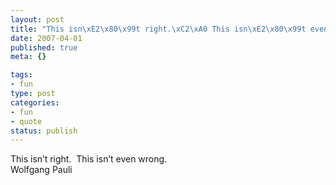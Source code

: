 ```yaml
--- 
layout: post
title: "This isn\xE2\x80\x99t right.\xC2\xA0 This isn\xE2\x80\x99t even wrong."
date: 2007-04-01
published: true
meta: {}

tags: 
- fun
type: post
categories: 
- fun
- quote
status: publish
---
```

This isn&#8217;t right.  This isn&#8217;t even wrong.<br />Wolfgang Pauli
